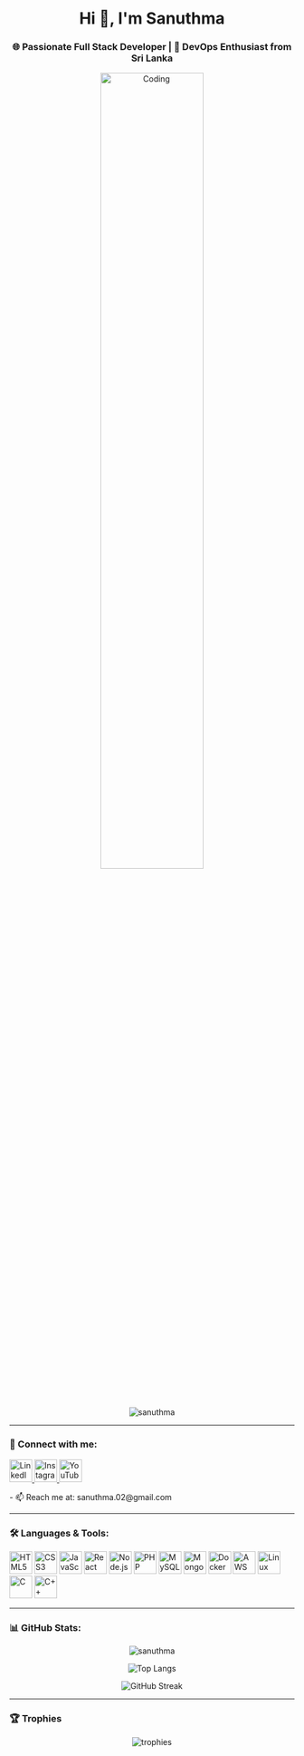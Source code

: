 <h1 align="center">Hi 👋, I'm Sanuthma</h1>
<h3 align="center">🌐 Passionate Full Stack Developer | 🚀 DevOps Enthusiast from Sri Lanka</h3>

<p align="center">
  <img src="https://miro.medium.com/v2/resize:fit:1400/0*yBvA5CnEX3Sd4aod.gif" alt="Coding" width="60%" />
</p>

<p align="center">
  <img src="https://komarev.com/ghpvc/?username=sanuthma&label=Profile%20views&color=0e75b6&style=flat" alt="sanuthma" />
</p>

---

### 🔗 Connect with me:
<p align="left">
  <a href="https://linkedin.com/in/sanuthma munasinghe" target="_blank">
    <img src="https://cdn-icons-png.flaticon.com/512/174/174857.png" alt="LinkedIn" width="40" height="40"/>
  </a>
  <a href="https://instagram.com/sanu_munasinghe" target="_blank">
    <img src="https://cdn-icons-png.flaticon.com/512/2111/2111463.png" alt="Instagram" width="40" height="40"/>
  </a>
  <a href="https://www.youtube.com/c/sanudiaries" target="_blank">
    <img src="https://cdn-icons-png.flaticon.com/512/1384/1384060.png" alt="YouTube" width="40" height="40"/>
  </a>
</p>
- 📫 Reach me at: sanuthma.02@gmail.com

---

### 🛠️ Languages & Tools:
<p align="left">
  <img src="https://cdn.jsdelivr.net/gh/devicons/devicon/icons/html5/html5-original.svg" alt="HTML5" width="40" height="40"/>
  <img src="https://cdn.jsdelivr.net/gh/devicons/devicon/icons/css3/css3-original.svg" alt="CSS3" width="40" height="40"/>
  <img src="https://cdn.jsdelivr.net/gh/devicons/devicon/icons/javascript/javascript-original.svg" alt="JavaScript" width="40" height="40"/>
  <img src="https://cdn.jsdelivr.net/gh/devicons/devicon/icons/react/react-original.svg" alt="React" width="40" height="40"/>
  <img src="https://cdn.jsdelivr.net/gh/devicons/devicon/icons/nodejs/nodejs-original.svg" alt="Node.js" width="40" height="40"/>
  <img src="https://cdn.jsdelivr.net/gh/devicons/devicon/icons/php/php-original.svg" alt="PHP" width="40" height="40"/>
  <img src="https://cdn.jsdelivr.net/gh/devicons/devicon/icons/mysql/mysql-original.svg" alt="MySQL" width="40" height="40"/>
  <img src="https://cdn.jsdelivr.net/gh/devicons/devicon/icons/mongodb/mongodb-original.svg" alt="MongoDB" width="40" height="40"/>
  <img src="https://cdn.jsdelivr.net/gh/devicons/devicon/icons/docker/docker-original.svg" alt="Docker" width="40" height="40"/>
  <img src="https://cdn.jsdelivr.net/gh/devicons/devicon/icons/amazonwebservices/amazonwebservices-original.svg" alt="AWS" width="40" height="40"/>
  <img src="https://cdn.jsdelivr.net/gh/devicons/devicon/icons/linux/linux-original.svg" alt="Linux" width="40" height="40"/>
  <img src="https://cdn.jsdelivr.net/gh/devicons/devicon/icons/c/c-original.svg" alt="C" width="40" height="40"/>
  <img src="https://cdn.jsdelivr.net/gh/devicons/devicon/icons/cplusplus/cplusplus-original.svg" alt="C++" width="40" height="40"/>
</p>

---

### 📊 GitHub Stats:
<p align="center">
  <img src="https://github-readme-stats.vercel.app/api?username=sanuthma&show_icons=true&theme=github_dark" alt="sanuthma" />
</p>

<p align="center">
  <img src="https://github-readme-stats.vercel.app/api/top-langs/?username=sanuthma&layout=compact&theme=github_dark" alt="Top Langs" />
</p>

<p align="center">
  <img src="https://github-readme-streak-stats.herokuapp.com/?user=sanuthma&theme=github-dark-blue" alt="GitHub Streak" />
</p>

---

### 🏆 Trophies
<p align="center">
  <img src="https://github-profile-trophy.vercel.app/?username=sanuthma&theme=gruvbox&column=6&margin-w=10" alt="trophies" />
</p>
